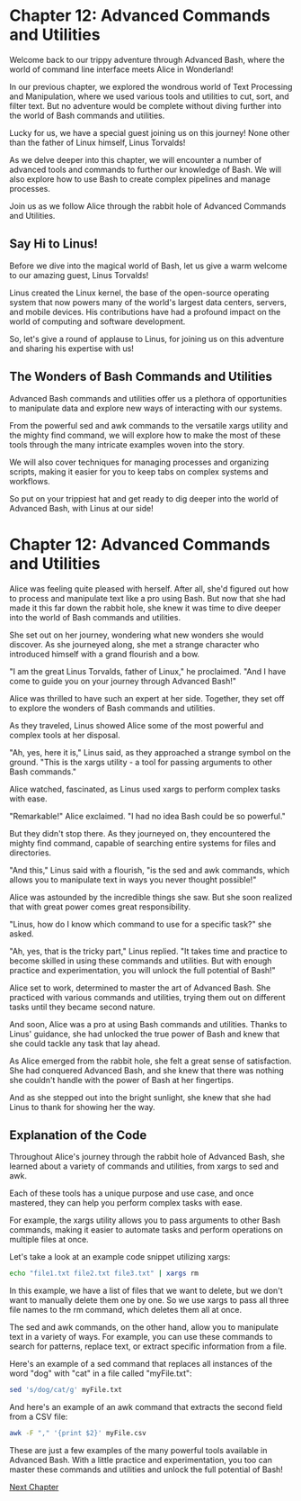 # Chapter 12: Advanced Commands and Utilities

Welcome back to our trippy adventure through Advanced Bash, where the world of command line interface meets Alice in Wonderland! 

In our previous chapter, we explored the wondrous world of Text Processing and Manipulation, where we used various tools and utilities to cut, sort, and filter text. But no adventure would be complete without diving further into the world of Bash commands and utilities.

Lucky for us, we have a special guest joining us on this journey! None other than the father of Linux himself, Linus Torvalds! 

As we delve deeper into this chapter, we will encounter a number of advanced tools and commands to further our knowledge of Bash. We will also explore how to use Bash to create complex pipelines and manage processes.

Join us as we follow Alice through the rabbit hole of Advanced Commands and Utilities.

## Say Hi to Linus!

Before we dive into the magical world of Bash, let us give a warm welcome to our amazing guest, Linus Torvalds!

Linus created the Linux kernel, the base of the open-source operating system that now powers many of the world's largest data centers, servers, and mobile devices. His contributions have had a profound impact on the world of computing and software development.

So, let's give a round of applause to Linus, for joining us on this adventure and sharing his expertise with us!

## The Wonders of Bash Commands and Utilities

Advanced Bash commands and utilities offer us a plethora of opportunities to manipulate data and explore new ways of interacting with our systems. 

From the powerful sed and awk commands to the versatile xargs utility and the mighty find command, we will explore how to make the most of these tools through the many intricate examples woven into the story.

We will also cover techniques for managing processes and organizing scripts, making it easier for you to keep tabs on complex systems and workflows.

So put on your trippiest hat and get ready to dig deeper into the world of Advanced Bash, with Linus at our side!
# Chapter 12: Advanced Commands and Utilities

Alice was feeling quite pleased with herself. After all, she'd figured out how to process and manipulate text like a pro using Bash. But now that she had made it this far down the rabbit hole, she knew it was time to dive deeper into the world of Bash commands and utilities.

She set out on her journey, wondering what new wonders she would discover. As she journeyed along, she met a strange character who introduced himself with a grand flourish and a bow.

"I am the great Linus Torvalds, father of Linux," he proclaimed. "And I have come to guide you on your journey through Advanced Bash!"

Alice was thrilled to have such an expert at her side. Together, they set off to explore the wonders of Bash commands and utilities.

As they traveled, Linus showed Alice some of the most powerful and complex tools at her disposal.

"Ah, yes, here it is," Linus said, as they approached a strange symbol on the ground. "This is the xargs utility - a tool for passing arguments to other Bash commands."

Alice watched, fascinated, as Linus used xargs to perform complex tasks with ease.

"Remarkable!" Alice exclaimed. "I had no idea Bash could be so powerful."

But they didn't stop there. As they journeyed on, they encountered the mighty find command, capable of searching entire systems for files and directories.

"And this," Linus said with a flourish, "is the sed and awk commands, which allows you to manipulate text in ways you never thought possible!"

Alice was astounded by the incredible things she saw. But she soon realized that with great power comes great responsibility.

"Linus, how do I know which command to use for a specific task?" she asked.

"Ah, yes, that is the tricky part," Linus replied. "It takes time and practice to become skilled in using these commands and utilities. But with enough practice and experimentation, you will unlock the full potential of Bash!"

Alice set to work, determined to master the art of Advanced Bash. She practiced with various commands and utilities, trying them out on different tasks until they became second nature.

And soon, Alice was a pro at using Bash commands and utilities. Thanks to Linus' guidance, she had unlocked the true power of Bash and knew that she could tackle any task that lay ahead.

As Alice emerged from the rabbit hole, she felt a great sense of satisfaction. She had conquered Advanced Bash, and she knew that there was nothing she couldn't handle with the power of Bash at her fingertips.

And as she stepped out into the bright sunlight, she knew that she had Linus to thank for showing her the way.
## Explanation of the Code

Throughout Alice's journey through the rabbit hole of Advanced Bash, she learned about a variety of commands and utilities, from xargs to sed and awk. 

Each of these tools has a unique purpose and use case, and once mastered, they can help you perform complex tasks with ease.

For example, the xargs utility allows you to pass arguments to other Bash commands, making it easier to automate tasks and perform operations on multiple files at once.

Let's take a look at an example code snippet utilizing xargs:

```bash
echo "file1.txt file2.txt file3.txt" | xargs rm
```

In this example, we have a list of files that we want to delete, but we don't want to manually delete them one by one. So we use xargs to pass all three file names to the rm command, which deletes them all at once.

The sed and awk commands, on the other hand, allow you to manipulate text in a variety of ways. For example, you can use these commands to search for patterns, replace text, or extract specific information from a file.

Here's an example of a sed command that replaces all instances of the word "dog" with "cat" in a file called "myFile.txt":

```bash
sed 's/dog/cat/g' myFile.txt
```

And here's an example of an awk command that extracts the second field from a CSV file:

```bash
awk -F "," '{print $2}' myFile.csv
```

These are just a few examples of the many powerful tools available in Advanced Bash. With a little practice and experimentation, you too can master these commands and utilities and unlock the full potential of Bash!


[Next Chapter](13_Chapter13.md)